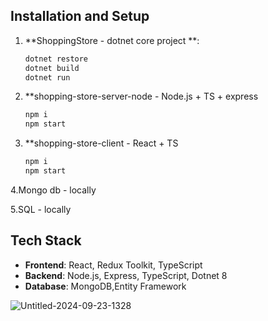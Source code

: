 

## Installation and Setup
   
1. **ShoppingStore - dotnet core project **:
   
   ```bash
   dotnet restore
   dotnet build
   dotnet run

2. **shopping-store-server-node - Node.js + TS + express
   
   ```bash
   npm i 
   npm start

3. **shopping-store-client - React + TS 
   
   ```bash
   npm i 
   npm start
   
4.Mongo db - locally

5.SQL - locally

   

## Tech Stack
- **Frontend**: React, Redux Toolkit, TypeScript
- **Backend**: Node.js, Express, TypeScript, Dotnet 8
- **Database**: MongoDB,Entity Framework


![Untitled-2024-09-23-1328](https://github.com/user-attachments/assets/254ef67d-9480-4b03-91fd-dd8e4b39a59a)
